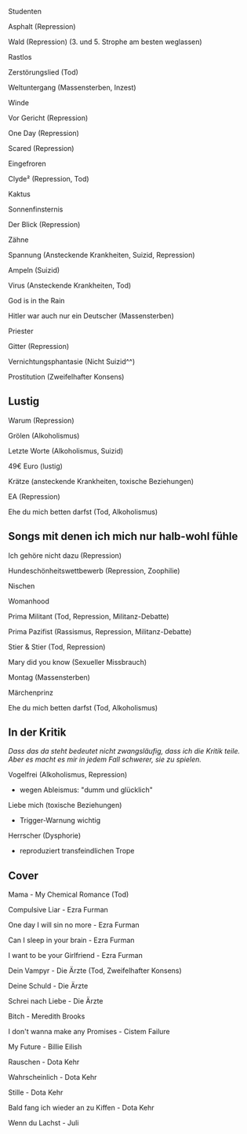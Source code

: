 
Studenten

Asphalt (Repression)

Wald (Repression) (3. und 5. Strophe am besten weglassen)

Rastlos

Zerstörungslied (Tod)

Weltuntergang (Massensterben, Inzest)

Winde

Vor Gericht (Repression)

One Day (Repression)

Scared (Repression)

Eingefroren

Clyde² (Repression, Tod)

Kaktus

Sonnenfinsternis

Der Blick (Repression)

Zähne

Spannung (Ansteckende Krankheiten, Suizid, Repression)

Ampeln (Suizid)

Virus (Ansteckende Krankheiten, Tod)

God is in the Rain

Hitler war auch nur ein Deutscher (Massensterben)

Priester

Gitter (Repression)

Vernichtungsphantasie (Nicht Suizid^^)

Prostitution (Zweifelhafter Konsens)

## Lustig

Warum (Repression)

Grölen (Alkoholismus)

Letzte Worte (Alkoholismus, Suizid)

49€ Euro (lustig)

Krätze (ansteckende Krankheiten, toxische Beziehungen)

EA (Repression)

Ehe du mich betten darfst (Tod, Alkoholismus)

## Songs mit denen ich mich nur halb-wohl fühle

Ich gehöre nicht dazu (Repression)

Hundeschönheitswettbewerb (Repression, Zoophilie)

Nischen

Womanhood

Prima Militant (Tod, Repression, Militanz-Debatte)

Prima Pazifist (Rassismus, Repression, Militanz-Debatte)

Stier & Stier (Tod, Repression)

Mary did you know (Sexueller Missbrauch)

Montag (Massensterben)

Märchenprinz

Ehe du mich betten darfst (Tod, Alkoholismus)

## In der Kritik

*Dass das da steht bedeutet nicht zwangsläufig,
dass ich die Kritik teile.
Aber es macht es mir in jedem Fall schwerer,
sie zu spielen.*

Vogelfrei (Alkoholismus, Repression)
- wegen Ableismus: "dumm und glücklich"

Liebe mich (toxische Beziehungen)
- Trigger-Warnung wichtig

Herrscher (Dysphorie)
- reproduziert transfeindlichen Trope

## Cover

Mama - My Chemical Romance (Tod)

Compulsive Liar - Ezra Furman

One day I will sin no more - Ezra Furman

Can I sleep in your brain - Ezra Furman

I want to be your Girlfriend - Ezra Furman

Dein Vampyr - Die Ärzte (Tod, Zweifelhafter Konsens)

Deine Schuld - Die Ärzte

Schrei nach Liebe - Die Ärzte

Bitch - Meredith Brooks

I don't wanna make any Promises - Cistem Failure

My Future - Billie Eilish

Rauschen - Dota Kehr

Wahrscheinlich - Dota Kehr

Stille - Dota Kehr

Bald fang ich wieder an zu Kiffen - Dota Kehr

Wenn du Lachst - Juli

